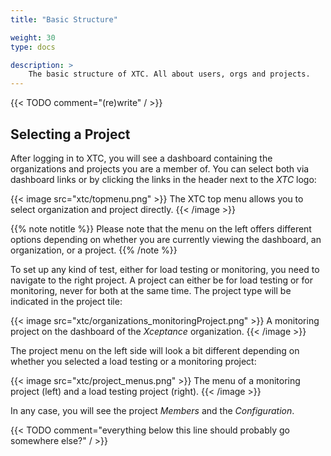 ```yaml
---
title: "Basic Structure"

weight: 30
type: docs

description: >
    The basic structure of XTC. All about users, orgs and projects.
---
```


{{< TODO comment="(re)write" / >}}



## Selecting a Project

After logging in to XTC, you will see a dashboard containing the organizations and projects you are  a member of. You can select both via dashboard links or by clicking the links in the header next to the _XTC_ logo:

{{< image src="xtc/topmenu.png" >}}
The XTC top menu allows you to select organization and project directly. 
{{< /image >}}

{{% note notitle %}}
Please note that the menu on the left offers different options depending on whether you are currently viewing the dashboard, an organization, or a project.
{{% /note %}}

To set up any kind of test, either for load testing or monitoring, you need to navigate to the right project. A project can either be for load testing or for monitoring, never for both at the same time. The project type will be indicated in the project tile:

{{< image src="xtc/organizations_monitoringProject.png" >}}
A monitoring project on the dashboard of the _Xceptance_ organization.
{{< /image >}}

The project menu on the left side will look a bit different depending on whether you selected a load testing or a monitoring project:

{{< image src="xtc/project_menus.png" >}}
The menu of a monitoring project (left) and a load testing project (right).
{{< /image >}}

In any case, you will see the project _Members_ and the _Configuration_. 

{{< TODO comment="everything below this line should probably go somewhere else?" / >}}

